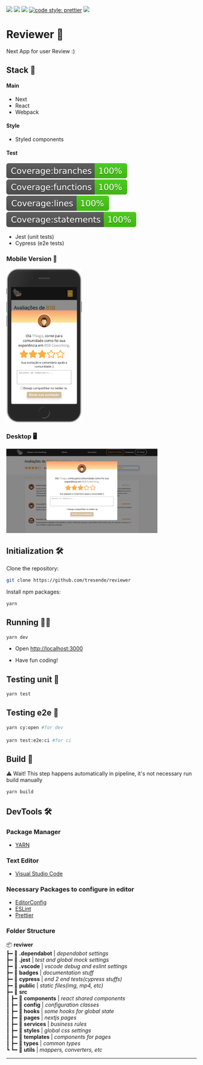 
![](https://badges.aleen42.com/src/react.svg)
![](https://img.shields.io/badge/e2s--test-cypress-red)
![](https://img.shields.io/badge/unit--test-jest-brightgreen)
[![code style: prettier](https://img.shields.io/badge/code_style-prettier-ff69b4.svg?style=flat-square)](https://github.com/prettier/prettier)
![](https://badges.aleen42.com/src/eslint.svg)

# Reviewer 👀
Next App for user Review :)

## Stack 🥞

#### Main
- Next
- React
- Webpack

#### Style
- Styled components

#### Test

![](./badges/badge-branches.svg)
![](./badges/badge-functions.svg)
![](./badges/badge-lines.svg)
![](./badges/badge-statements.svg)



- Jest (unit tests)
- Cypress (e2e tests)

### Mobile Version 📱
<img src="https://github.com/tresende/reviewer/blob/main/docs/mobile.png?raw=true"  width=200 /><br />

### Desktop 🖥
<img src="https://github.com/tresende/reviewer/blob/main/docs/desktop.png?raw=true"  width=400 />

## Initialization 🛠

Clone the repository:
```sh
git clone https://github.com/tresende/reviewer
```
Install npm packages:

```sh
yarn
```

## Running 👨‍💻

```sh
yarn dev
```
* Open [http://localhost:3000](http://localhost:3000)

* Have fun coding!

## Testing unit 🧪

```sh
yarn test
```

## Testing e2e 🧪

```sh
yarn cy:open #for dev

yarn test:e2e:ci #for ci
```

## Build 🚀

⚠️ Wait! This step happens automatically in pipeline, it's not necessary run build manually
```sh
yarn build
```

## DevTools 🛠

### Package Manager

* [YARN](https://yarnpkg.com/)

### Text Editor

* [Visual Studio Code](http://code.visualstudio.com)

### Necessary Packages to configure in editor

* [EditorConfig](http://editorconfig.org)
* [ESLint](https://eslint.org/)
* [Prettier](https://prettier.io/)


### Folder Structure
📦 **reviwer** <br />
 ┣━ 📂  **.dependabot** | *dependabot settings* <br />
 ┣━ 📂  **.jest** | *test and global mock settings* <br />
 ┣━ 📂  **.vscode** | *vscode debug and eslint settings* <br />
 ┣━ 📂  **badges** | *documentation stuff* <br />
 ┣━ 📂  **cypress** | *end 2 end tests(cypress stuffs)* <br />
 ┣━ 📂  **public** | *static files(img, mp4, etc)* <br />
 ┣━ 📂  **src** <br />
 ┃ ┣━ 📂  **components** | *react shared components* <br />
 ┃ ┣━ 📂  **config** | *configuration classes* <br />
 ┃ ┣━ 📂  **hooks** | *some hooks for global state* <br />
 ┃ ┣━ 📂  **pages** | *nextjs pages* <br />
 ┃ ┣━ 📂  **services** | *business rules* <br />
 ┃ ┣━ 📂  **styles** | *global css settings* <br />
 ┃ ┣━ 📂  **templates** | *components for pages* <br />
 ┃ ┣━ 📂  **types** | *common types* <br />
 ┗ ┗━ 📂  **utils** | *mappers, converters, etc* <br />


---
